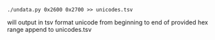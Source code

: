 ```
./undata.py 0x2600 0x2700 >> unicodes.tsv
```

will output in tsv format unicode from beginning to end of provided hex range
append to unicodes.tsv
